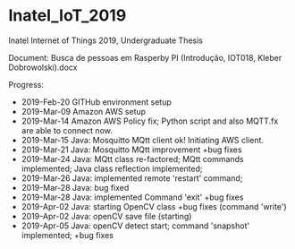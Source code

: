 # Inatel_IoT_2019
Inatel Internet of Things 2019, Undergraduate Thesis

Document: 
   Busca de pessoas em Rasperby PI (Introdução, IOT018, Kleber Dobrowolski).docx
   
Progress:

- 2019-Feb-20 GITHub environment setup
- 2019-Mar-09 Amazon AWS setup
- 2019-Mar-14 Amazon AWS Policy fix; Python script and also MQTT.fx are able to connect now. 
- 2019-Mar-15 Java: Mosquitto MQtt client ok! Initiating AWS client.  
- 2019-Mar-21 Java: Mosquitto MQtt improvement +bug fixes
- 2019-Mar-24 Java: MQtt class re-factored; MQtt commands implemented; Java class reflection implemented; 
- 2019-Mar-26 Java: implemented remote 'restart' command; 
- 2019-Mar-28 Java: bug fixed
- 2019-Mar-28 Java: implemented Command 'exit' +bug fixes
- 2019-Apr-02 Java: starting OpenCV class +bug fixes (command 'write')
- 2019-Apr-02 Java: openCV save file (starting)
- 2019-Apr-05 Java: openCV detect start; command 'snapshot' implemented; +bug fixes
 
 